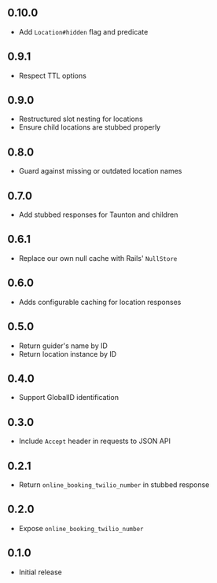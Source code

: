 ## 0.10.0

* Add `Location#hidden` flag and predicate

## 0.9.1

* Respect TTL options

## 0.9.0

* Restructured slot nesting for locations
* Ensure child locations are stubbed properly

## 0.8.0

* Guard against missing or outdated location names

## 0.7.0

* Add stubbed responses for Taunton and children

## 0.6.1

* Replace our own null cache with Rails' `NullStore`

## 0.6.0

* Adds configurable caching for location responses

## 0.5.0

* Return guider's name by ID
* Return location instance by ID

## 0.4.0

* Support GlobalID identification

## 0.3.0

* Include `Accept` header in requests to JSON API

## 0.2.1

* Return `online_booking_twilio_number` in stubbed response

## 0.2.0

* Expose `online_booking_twilio_number`

## 0.1.0

* Initial release
